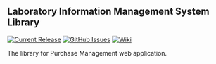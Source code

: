 ## Laboratory Information Management System Library

[![Current Release](https://img.shields.io/badge/release-latest-green.svg)](https://github.com/DPBandA/lab-info-management-system-lib/releases/latest)
[![GitHub Issues](https://img.shields.io/github/issues/dpbanda/lab-info-management-system-lib.svg)](https://github.com/dpbanda/lab-info-management-system-lib/issues)
[![Wiki](https://img.shields.io/badge/documentation-wiki-green.svg)](https://github.com/DPBandA/lab-info-management-system-lib/wiki)

The library for Purchase Management web application.
